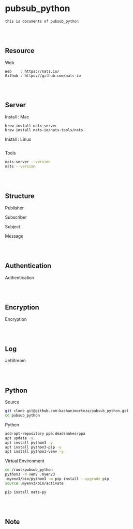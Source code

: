 <!--------------------------------------------------------------------------------- Description -->
# pubsub_python
    this is documents of pubsub_python

<!--------------------------------------------------------------------------------- Resource -->
<br><br>

## Resource  
Web
```
Web    : https://nats.io/
Github : https://github.com/nats-io
```

<!--------------------------------------------------------------------------------- Server -->
<br><br>

## Server 

Install : Mac
```bash
brew install nats-server
brew install nats-io/nats-tools/nats
```

Install : Linux
```bash
```

Tools
```bash
nats-server --version
nats --version
```

<!--------------------------------------------------------------------------------- Structure -->
<br><br>

## Structure 

Publisher

Subscriber

Subject

Message

<!--------------------------------------------------------------------------------- Authentication -->
<br><br>

## Authentication 

Authentication

<!--------------------------------------------------------------------------------- Encryption -->
<br><br>

## Encryption 

Encryption

<!--------------------------------------------------------------------------------- Log -->
<br><br>

## Log 

JetStream

<!--------------------------------------------------------------------------------- Python -->
<br><br>

## Python 
Source
```bash
git clone git@github.com:kashanimorteza/pubsub_python.git
cd pubsub_python
```
<!-------------------------- Python -->
Python
```bash
add-apt-repository ppa:deadsnakes/ppa
apt update -y
apt install python3 -y
apt install python3-pip -y
apt install python3-venv -y
```
<!-------------------------- Virtual Environment -->
Virtual Environment
```bash
cd /root/pubsub_python
python3 -m venv .myenv3
.myenv3/bin/python3 -m pip install --upgrade pip  
source .myenv3/bin/activate  
```
```bash
pip install nats-py
```

<!--------------------------------------------------------------------------------- Note -->
<br><br>

## Note 